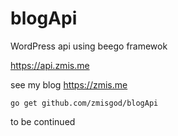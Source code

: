 # blogApi
WordPress api using beego framewok

<a href="https://api.zmis.me">https://api.zmis.me</a>

see my blog <a href="https://zmis.me">https://zmis.me</a>

```
go get github.com/zmisgod/blogApi
```
to be continued
